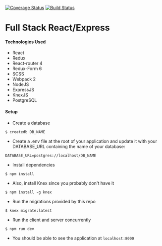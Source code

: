 [![Coverage Status](https://coveralls.io/repos/github/raunofreiberg/blackford/badge.svg?branch=master)](https://coveralls.io/github/raunofreiberg/blackford?branch=master)
[![Build Status](https://travis-ci.org/raunofreiberg/blackford.svg?branch=master)](https://travis-ci.org/raunofreiberg/blackford)

# Full Stack React/Express

#### Technologies Used

- React
- Redux
- React-router 4
- Redux-Form 6
- SCSS
- Webpack 2
- NodeJS
- ExpressJS
- KnexJS
- PostgreSQL


#### Setup


* Create a database

```
$ createdb DB_NAME
```

* Create a .env file at the root of your application and update it with your DATABASE_URL containing the name of your database:

```
DATABASE_URL=postgres://localhost/DB_NAME
```

* Install dependencies

```
$ npm install
```

* Also, install Knex since you probably don't have it

```
$ npm install -g knex
```

* Run the migrations provided by this repo

```
$ knex migrate:latest
```

* Run the client and server concurrently

```
$ npm run dev
```

* You should be able to see the application at `localhost:8000`


